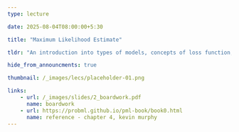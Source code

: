 ```yaml
---
type: lecture

date: 2025-08-04T08:00:00+5:30

title: "Maximum Likelihood Estimate"

tldr: "An introduction into types of models, concepts of loss function, likelihood, entropy."

hide_from_announcments: true

thumbnail: /_images/lecs/placeholder-01.png

links: 
    - url: /_images/slides/2_boardwork.pdf
      name: boardwork  
    - url: https://probml.github.io/pml-book/book0.html
      name: reference - chapter 4, kevin murphy
---
```

